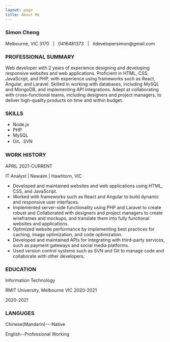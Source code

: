 ```yaml
---
layout: page
title: About Me
---
```


<h3>Simon Cheng</h3>
Melbourne, VIC 3170 &nbsp;&nbsp;| &nbsp;&nbsp;0416481373 &nbsp;&nbsp;| &nbsp;&nbsp;itdevelopersimon@gmail.com


<h3>PROFESSIONAL SUMMARY</h3>

Web developer with 2 years of experience designing and developing responsive websites and web applications. Proficient in HTML, CSS, JavaScript, and PHP, with experience using frameworks such as React, Angular, and Laravel. Skilled in working with databases, including MySQL and MongoDB, and implementing API integrations. Adept at collaborating with cross-functional teams, including designers and project managers, to deliver high-quality products on time and within budget.

<h3>SKILLS</h3>


* Node.js
* PHP
* MySQL
* Git、SVN


<h3>WORK HISTORY</h3>

<p>APRIL 2021-CURRENT<p> 
<p>IT Analyst | Newaim | Hawhtorn, VIC</p>


* Developed and maintained websites and web applications using HTML, CSS, and JavaScript.
* Worked with frameworks such as React and Angular to build dynamic and responsive user interfaces.
* Implemented server-side functionality using PHP and Laravel to create robust and Collaborated with designers and project managers to create wireframes and mockups, and translate them into fully functional websites and applications.
* Optimized website performance by implementing best practices for caching, image optimization, and code optimization.
* Developed and maintained APIs for integrating with third-party services, such as payment gateways and social media platforms.
* Used version control systems such as SVN and Git to manage code and collaborate with other developers.
  
<h3>EDUCATION</h3>

<p>Information Technology<p> 
<p>RMIT University, Melbourne VIC 2020-2021</p>
<p>2020-2021</p>
<h3>LANGUGES</h3>

<p>Chinese(Mandarin)---Native<p>
<p>English--Professional Working<p> 



